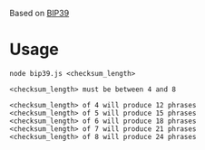 Based on [BIP39](https://github.com/bitcoin/bips/blob/master/bip-0039.mediawiki)

Usage
=====

```
node bip39.js <checksum_length>
  
<checksum_length> must be between 4 and 8
  
<checksum_length> of 4 will produce 12 phrases
<checksum_length> of 5 will produce 15 phrases
<checksum_length> of 6 will produce 18 phrases
<checksum_length> of 7 will produce 21 phrases
<checksum_length> of 8 will produce 24 phrases

```